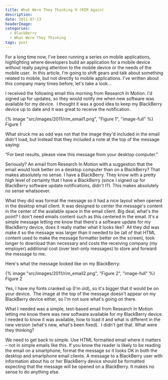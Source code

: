 ```yaml
---
title: What Were They Thinking 9 (RIM Again)
description: 
date: 2011-07-13
headerImage: 
categories:
  - BlackBerry
  - What Were They Thinking
tags: post
---
```


For a long time now, I've been running a series on mobile applications, highlighting where developers build an application for a mobile device without really paying attention to the mobile device or the needs of the mobile user.  In this article, I'm going to shift gears and talk about something related to mobile, but not directly to mobile applications. I've written about this company many times before, let's take a look…

I received the following email this morning from Research In Motion. I'd signed up for updates, so they would notify me when new software was available for my device.  I thought it was a good idea to keep my BlackBerry device up to date and it was great to receive the notification.

{% image "src/images/2011/rim_email1.png", "Figure 1", "image-full" %}
Figure 1

What struck me as odd was not that the image they'd included in the email didn't load, but instead that they included a note at the top of the message saying:

“For best results, please view this message from your desktop computer.”

Seriously? An email from Research In Motion with a suggestion that the email would look better on a desktop computer than on a BlackBerry? That makes absolutely no sense. I have a BlackBerry. They know with a pretty high level of certainty that I have a BlackBerry (since I signed up for BlackBerry software update notifications, didn't I?). This makes absolutely no sense whatsoever.

What they did was format the message so it had a nice layout when opened in the desktop email client. It was designed to center the message's content in the center of the available space in the email client. Big deal, what's the point? I don't need emails content such as this centered in the email. It's a simple message letting me know that there's a software update for my BlackBerry device, does it really matter what it looks like?  All they did was make it so the message was larger than it needed to be (all of that HTML content used to make the message formatter better on the screen), took longer to download than necessary and costs the receiving company (my employer) additional cost (over text-only messages) to store and forward the message to me.

Here's what the message looked like on my BlackBerry:

{% image "src/images/2011/rim_email2.png", "Figure 2", "image-full" %}
Figure 2

Yes, I have my fonts cranked up (I'm old), so it's bigger that it would be on your device.  The image at the top of the message doesn't appear on my BlackBerry device either, so I'm not sure what's going on there.

What I needed was a simple, text-based email from Research In Motion letting me know there was new software available for my BlackBerry device. I needed to know it was available, how to load it and what is different in the new version (what's new, what's been fixed).  I didn't get that. What were they thinking?

We need to get back to simple. Use HTML formatted email where it matters – not in simple emails like this. If you know the reader is likely to be reading the email on a smartphone, format the message so it looks OK in both the desktop and smartphone email clients. A message to a BlackBerry user with information about his or her BlackBerry device should be formatted expecting that the message will be opened on a BlackBerry. It makes no sense to do anything else.